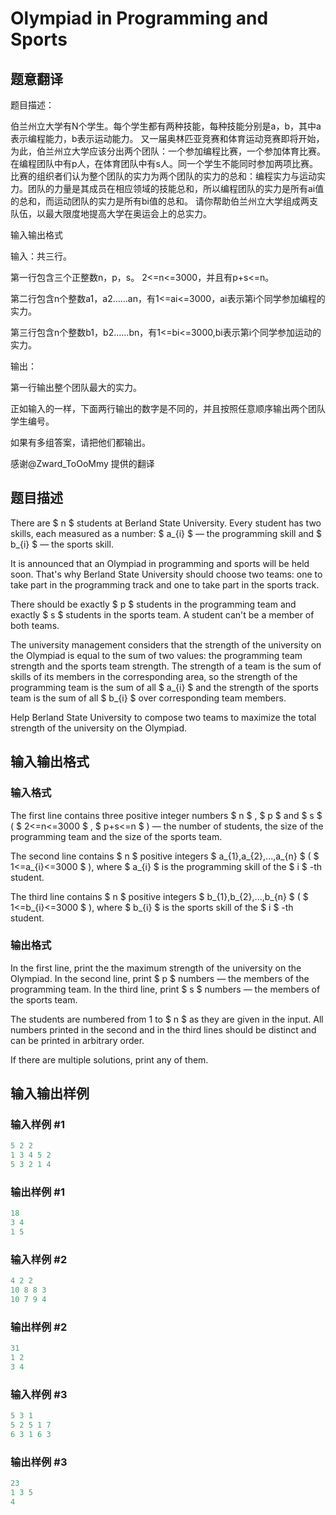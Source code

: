 # Olympiad in Programming and Sports

## 题意翻译

题目描述：

伯兰州立大学有N个学生。每个学生都有两种技能，每种技能分别是a，b，其中a表示编程能力，b表示运动能力。 又一届奥林匹亚竞赛和体育运动竞赛即将开始，为此，伯兰州立大学应该分出两个团队：一个参加编程比赛，一个参加体育比赛。在编程团队中有p人，在体育团队中有s人。同一个学生不能同时参加两项比赛。比赛的组织者们认为整个团队的实力为两个团队的实力的总和：编程实力与运动实力。团队的力量是其成员在相应领域的技能总和，所以编程团队的实力是所有ai值的总和，而运动团队的实力是所有bi值的总和。 请你帮助伯兰州立大学组成两支队伍，以最大限度地提高大学在奥运会上的总实力。

输入输出格式

输入：共三行。

第一行包含三个正整数n，p，s。 2<=n<=3000，并且有p+s<=n。

第二行包含n个整数a1，a2……an，有1<=ai<=3000，ai表示第i个同学参加编程的实力。

第三行包含n个整数b1，b2……bn，有1<=bi<=3000,bi表示第i个同学参加运动的实力。

输出：

第一行输出整个团队最大的实力。

正如输入的一样，下面两行输出的数字是不同的，并且按照任意顺序输出两个团队学生编号。

如果有多组答案，请把他们都输出。

感谢@Zward_ToOoMmy 提供的翻译

## 题目描述

There are $ n $ students at Berland State University. Every student has two skills, each measured as a number: $ a_{i} $ — the programming skill and $ b_{i} $ — the sports skill.

It is announced that an Olympiad in programming and sports will be held soon. That's why Berland State University should choose two teams: one to take part in the programming track and one to take part in the sports track.

There should be exactly $ p $ students in the programming team and exactly $ s $ students in the sports team. A student can't be a member of both teams.

The university management considers that the strength of the university on the Olympiad is equal to the sum of two values: the programming team strength and the sports team strength. The strength of a team is the sum of skills of its members in the corresponding area, so the strength of the programming team is the sum of all $ a_{i} $ and the strength of the sports team is the sum of all $ b_{i} $ over corresponding team members.

Help Berland State University to compose two teams to maximize the total strength of the university on the Olympiad.

## 输入输出格式

### 输入格式

The first line contains three positive integer numbers $ n $ , $ p $ and $ s $ ( $ 2<=n<=3000 $ , $ p+s<=n $ ) — the number of students, the size of the programming team and the size of the sports team.

The second line contains $ n $ positive integers $ a_{1},a_{2},...,a_{n} $ ( $ 1<=a_{i}<=3000 $ ), where $ a_{i} $ is the programming skill of the $ i $ -th student.

The third line contains $ n $ positive integers $ b_{1},b_{2},...,b_{n} $ ( $ 1<=b_{i}<=3000 $ ), where $ b_{i} $ is the sports skill of the $ i $ -th student.

### 输出格式

In the first line, print the the maximum strength of the university on the Olympiad. In the second line, print $ p $ numbers — the members of the programming team. In the third line, print $ s $ numbers — the members of the sports team.

The students are numbered from 1 to $ n $ as they are given in the input. All numbers printed in the second and in the third lines should be distinct and can be printed in arbitrary order.

If there are multiple solutions, print any of them.

## 输入输出样例

### 输入样例 #1

```cpp
5 2 2
1 3 4 5 2
5 3 2 1 4

```
### 输出样例 #1

```cpp
18
3 4 
1 5 

```
### 输入样例 #2

```cpp
4 2 2
10 8 8 3
10 7 9 4

```
### 输出样例 #2

```cpp
31
1 2 
3 4 

```
### 输入样例 #3

```cpp
5 3 1
5 2 5 1 7
6 3 1 6 3

```
### 输出样例 #3

```cpp
23
1 3 5 
4 

```
